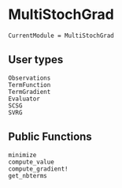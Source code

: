 # MultiStochGrad

```@meta
CurrentModule = MultiStochGrad
```

## User types

```@docs
Observations
TermFunction
TermGradient
Evaluator
SCSG
SVRG
```

## Public Functions

```@docs
minimize
compute_value
compute_gradient!
get_nbterms
```
